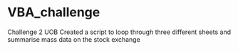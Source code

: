 # VBA_challenge
Challenge 2 UOB
Created a script to loop through three different sheets and summarise mass data on the stock exchange
